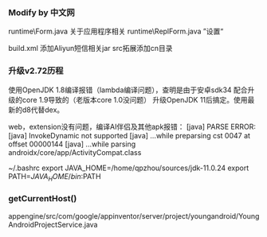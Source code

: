 ### Modify by 中文网
runtime\Form.java  关于应用程序相关
runtime\ReplForm.java  ”设置“

build.xml 添加Aliyun短信相关jar
src拓展添加cn目录

### 升级v2.72历程
使用OpenJDK 1.8编译报错（lambda编译问题），查明是由于安卓sdk34 配合升级的core 1.9导致的（老版本core 1.0没问题）
升级OpenJDK 11后搞定。使用最新的d8代替dex。

web，extension没有问题，编译AI伴侣及其他apk报错：
[java] PARSE ERROR:
     [java] InvokeDynamic not supported
     [java] ...while preparsing cst 0047 at offset 00000144
     [java] ...while parsing androidx/core/app/ActivityCompat.class



~/.bashrc
export JAVA_HOME=/home/qpzhou/sources/jdk-11.0.24
export PATH=$JAVA_HOME/bin:$PATH


### getCurrentHost()
appengine/src/com/google/appinventor/server/project/youngandroid/YoungAndroidProjectService.java

